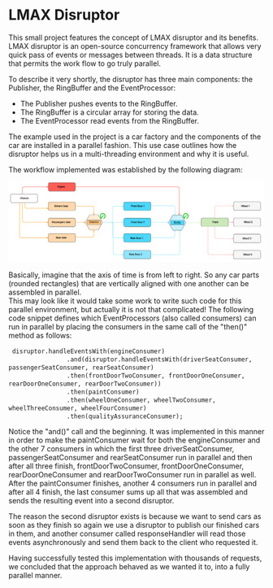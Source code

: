 # LMAX Disruptor
 This small project features the concept of LMAX disruptor and its benefits. LMAX disruptor is an open-source
concurrency framework that allows very quick pass of events or messages between threads. 
It is a data structure that permits the work flow to go truly parallel. 

 To describe it very shortly, the disruptor has three main components: the Publisher, the RingBuffer 
and the EventProcessor:
* The Publisher pushes events to the RingBuffer.
* The RingBuffer is a circular array for storing the data.
* The EventProcessor read events from the RingBuffer.

 The example used in the project is a car factory and the components of the car are 
installed in a parallel fashion. This use case outlines how the disruptor helps us 
in a multi-threading environment and why it is useful.

 The workflow implemented was established by the following diagram:

 ![](carFactoryWorkflow.png)
 
  Basically, imagine that the axis of time is from left to right. So any car parts (rounded rectangles) 
 that are vertically aligned with one another can be assembled in parallel.  
 This may look like it would take some work to write such code for this parallel environment, 
 but actually it is not that complicated! 
 The following code snippet defines which EventProcessors (also called consumers) can run
 in parallel by placing the consumers in the same call of the "then()" method as follows:
 ```
  disruptor.handleEventsWith(engineConsumer)
                 .and(disruptor.handleEventsWith(driverSeatConsumer, passengerSeatConsumer, rearSeatConsumer)
                 .then(frontDoorTwoConsumer, frontDoorOneConsumer, rearDoorOneConsumer, rearDoorTwoConsumer))
                 .then(paintConsumer)
                 .then(wheelOneConsumer, wheelTwoConsumer, wheelThreeConsumer, wheelFourConsumer)
                 .then(qualityAssuranceConsumer);
 ```
 
  Notice the "and()" call and the beginning. It was implemented in this manner in order to make the paintConsumer wait for both
 the engineConsumer and the other 7 consumers in which the first three driverSeatConsumer, passengerSeatConsumer and rearSeatConsumer
 run in parallel and then after all three finish, frontDoorTwoConsumer, frontDoorOneConsumer, rearDoorOneConsumer and rearDoorTwoConsumer
 run in parallel as well. After the paintConsumer finishes, another 4 consumers run in parallel and after all 4 finish, the last
 consumer sums up all that was assembled and sends the resulting event into a second disruptor.
 
  The reason the second disruptor exists is because we want to send cars as soon as they finish so again we use 
 a disruptor to publish our finished cars in them, and another consumer called responseHandler will read those events asynchronously 
 and send them back to the client who requested it.
 
  Having successfully tested this implementation with thousands of requests, we concluded that the approach behaved 
 as we wanted it to, into a fully parallel manner.  
 
 
  
 
 
 
 
 
 
